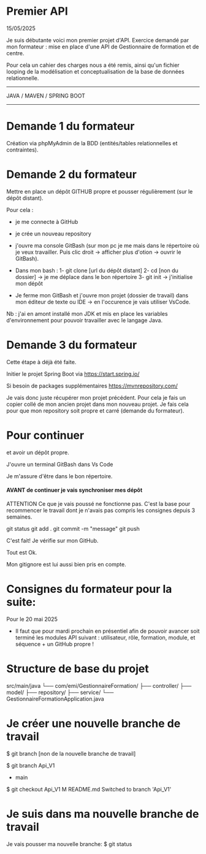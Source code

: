 
# Premier API

15/05/2025

Je suis débutante voici mon premier projet d'API.
Exercice demandé par mon formateur : mise en place d'une API de Gestionnaire de formation et de centre.

Pour cela un cahier des charges nous a été remis, ainsi qu'un fichier looping de la modélisation et conceptualisation de la base de données relationnelle.

-----------------------------------------------------------------------------------------
JAVA / MAVEN / SPRING BOOT
_________________________________________________________________________
# Demande 1 du formateur
Création via phpMyAdmin de la BDD (entités/tables relationnelles et contraintes).

# Demande 2 du formateur
Mettre en place un dépôt GITHUB propre et pousser régulièrement (sur le dépôt distant).

Pour cela :
- je me connecte à GitHub
- je crée un nouveau repository
- j'ouvre ma console GitBash (sur mon pc je me mais dans le répertoire où je veux travailler. Puis clic droit -> afficher plus d'otion -> ouvrir le GitBash).

- Dans mon bash :
1- git clone [url du dépôt distant]
2- cd [non du dossier] -> je me déplace dans le bon répertoire
3- git init -> j'initialise mon dépôt

- Je ferme mon GitBash et j'ouvre mon projet (dossier de travail) dans mon éditeur de texte ou IDE -> en l'occurence je vais utiliser VsCode.

Nb : j'ai en amont installé mon JDK et mis en place les variables d'environnement pour pouvoir travailler avec le langage Java.

# Demande 3 du formateur
Cette étape à déjà été faite. 

Initier le projet Spring Boot via https://start.spring.io/

Si besoin de packages supplémentaires https://mvnrepository.com/

Je vais donc juste récupérer mon projet précédent.
Pour cela je fais un copier collé de mon ancien projet dans mon nouveau projet.
Je fais cela pour que mon repository soit propre et carré (demande du formateur).

# Pour continuer
et avoir un dépôt propre.

J'ouvre un terminal GitBash dans Vs Code

Je m'assure d'être dans le bon répertoire.


#### AVANT de continuer je vais synchroniser mes dépôt

ATTENTION Ce que je vais poussé ne fonctionne pas.
C'est la base pour recommencer le travail dont je n'avais pas compris les consignes depuis 3 semaines.

git status
git add .
git commit -m "message"
git push

C'est fait!
Je vérifie sur mon GitHub.

Tout est Ok.

Mon gitignore est lui aussi bien pris en compte.

# Consignes du formateur pour la suite:
Pour le 20 mai 2025
- Il faut que pour mardi prochain en présentiel afin de pouvoir avancer soit terminé les modules API suivant : utilisateur, rôle, formation, module, et séquence  + un GitHub propre !

# Structure de base du projet
src/main/java
└── com/emi/GestionnaireFormation/
    ├── controller/
    ├── model/
    ├── repository/
    ├── service/
    └── GestionnaireFormationApplication.java

# Je créer une nouvelle branche de travail
$ git branch [non de la nouvelle branche de travail]

$ git branch
  Api_V1
* main

$ git checkout Api_V1
M       README.md
Switched to branch 'Api_V1'

# Je suis dans ma nouvelle branche de travail

Je vais pousser ma nouvelle branche:
$ git status




